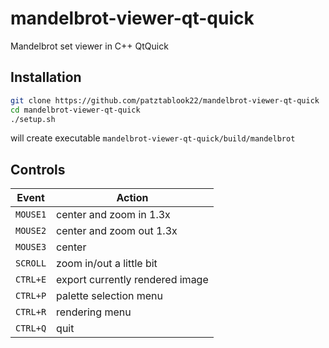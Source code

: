 # mandelbrot-viewer-qt-quick
Mandelbrot set viewer in C++ QtQuick

## Installation

```sh
git clone https://github.com/patztablook22/mandelbrot-viewer-qt-quick
cd mandelbrot-viewer-qt-quick
./setup.sh
```
will create executable `mandelbrot-viewer-qt-quick/build/mandelbrot`

## Controls

| Event  | Action                           |
|--------|----------------------------------|
|`MOUSE1`| center and zoom in 1.3x          |
|`MOUSE2`| center and zoom out 1.3x         |
|`MOUSE3`| center                           |
|`SCROLL`| zoom in/out a little bit         |
|`CTRL+E`| export currently rendered image  |
|`CTRL+P`| palette selection menu           |
|`CTRL+R`| rendering menu                   |
|`CTRL+Q`| quit                             |
